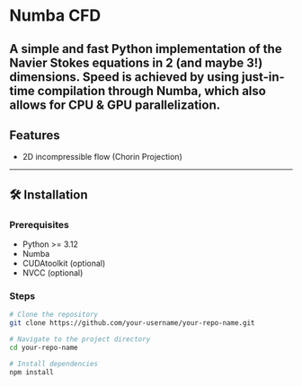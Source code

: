 # Numba CFD

 A simple and fast Python implementation of the Navier Stokes equations in 2 (and maybe 3!) dimensions. Speed is achieved by using just-in-time compilation through Numba, which also allows for CPU & GPU parallelization. 
---

## Features

- 2D incompressible flow (Chorin Projection)

---

## 🛠️ Installation

### Prerequisites
- Python >= 3.12
- Numba
- CUDAtoolkit (optional)
- NVCC (optional)

### Steps

```bash
# Clone the repository
git clone https://github.com/your-username/your-repo-name.git

# Navigate to the project directory
cd your-repo-name

# Install dependencies
npm install
